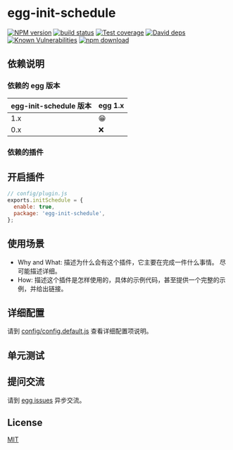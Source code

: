 # egg-init-schedule

[![NPM version][npm-image]][npm-url]
[![build status][travis-image]][travis-url]
[![Test coverage][codecov-image]][codecov-url]
[![David deps][david-image]][david-url]
[![Known Vulnerabilities][snyk-image]][snyk-url]
[![npm download][download-image]][download-url]

[npm-image]: https://img.shields.io/npm/v/egg-init-schedule.svg?style=flat-square
[npm-url]: https://npmjs.org/package/egg-init-schedule
[travis-image]: https://img.shields.io/travis/eggjs/egg-init-schedule.svg?style=flat-square
[travis-url]: https://travis-ci.org/eggjs/egg-init-schedule
[codecov-image]: https://img.shields.io/codecov/c/github/eggjs/egg-init-schedule.svg?style=flat-square
[codecov-url]: https://codecov.io/github/eggjs/egg-init-schedule?branch=master
[david-image]: https://img.shields.io/david/eggjs/egg-init-schedule.svg?style=flat-square
[david-url]: https://david-dm.org/eggjs/egg-init-schedule
[snyk-image]: https://snyk.io/test/npm/egg-init-schedule/badge.svg?style=flat-square
[snyk-url]: https://snyk.io/test/npm/egg-init-schedule
[download-image]: https://img.shields.io/npm/dm/egg-init-schedule.svg?style=flat-square
[download-url]: https://npmjs.org/package/egg-init-schedule

<!--
Description here.
-->

## 依赖说明

### 依赖的 egg 版本

egg-init-schedule 版本 | egg 1.x
--- | ---
1.x | 😁
0.x | ❌

### 依赖的插件
<!--

如果有依赖其它插件，请在这里特别说明。如

- security
- multipart

-->

## 开启插件

```js
// config/plugin.js
exports.initSchedule = {
  enable: true,
  package: 'egg-init-schedule',
};
```

## 使用场景

- Why and What: 描述为什么会有这个插件，它主要在完成一件什么事情。
尽可能描述详细。
- How: 描述这个插件是怎样使用的，具体的示例代码，甚至提供一个完整的示例，并给出链接。

## 详细配置

请到 [config/config.default.js](config/config.default.js) 查看详细配置项说明。

## 单元测试

<!-- 描述如何在单元测试中使用此插件，例如 schedule 如何触发。无则省略。-->

## 提问交流

请到 [egg issues](https://github.com/claviering/egg-init-schedule/issues) 异步交流。

## License

[MIT](LICENSE)
